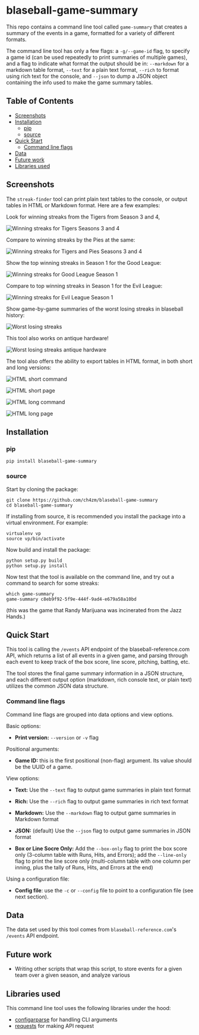 # blaseball-game-summary

This repo contains a command line tool called `game-summary`
that creates a summary of the events in a game, formatted for
a variety of different formats.

The command line tool has only a few flags: a `-g/--game-id` flag,
to specify a game id (can be used repeatedly to print summaries of
multiple games), and a flag to indicate what format the output
should be in: `--markdown` for a markdown table format, `--text`
for a plain text format, `--rich` to format using rich text for the
console, and `--json` to dump a JSON object containing the info used
to make the game summary tables.


## Table of Contents

* [Screenshots](#screenshots)
* [Installation](#installation)
    * [pip](#pip)
    * [source](#source)
* [Quick Start](#quick-start)
    * [Command line flags](#command-line-flags)
* [Data](#data)
* [Future work](#future-work)
* [Libraries used](#libraries-used)

## Screenshots

The `streak-finder` tool can print plain text tables to the console,
or output tables in HTML or Markdown format. Here are a few examples:

Look for winning streaks from the Tigers from Season 3 and 4,

![Winning streaks for Tigers Seasons 3 and 4](https://github.com/ch4zm/blaseball-streak-finder/raw/master/img/s34tigers.png)

Compare to winning streaks by the Pies at the same:

![Winning streaks for Tigers and Pies Seasons 3 and 4](https://github.com/ch4zm/blaseball-streak-finder/raw/master/img/s34tigerspies.png)

Show the top winning streaks in Season 1 for the Good League:

![Winning streaks for Good League Season 1](https://github.com/ch4zm/blaseball-streak-finder/raw/master/img/goodleaguestreaks.png)

Compare to top winning streaks in Season 1 for the Evil League:

![Winning streaks for Evil League Season 1](https://github.com/ch4zm/blaseball-streak-finder/raw/master/img/evilleaguestreaks.png)

Show game-by-game summaries of the worst losing streaks in blaseball history:

![Worst losing streaks](https://github.com/ch4zm/blaseball-streak-finder/raw/master/img/worstdetailsnew.png)

This tool also works on antique hardware!

![Worst losing streaks antique hardware](https://github.com/ch4zm/blaseball-streak-finder/raw/master/img/worstdetailsold.png)

The tool also offers the ability to export tables in HTML format,
in both short and long versions:

![HTML short command](https://github.com/ch4zm/blaseball-streak-finder/raw/master/img/htmlshort.png)

![HTML short page](https://github.com/ch4zm/blaseball-streak-finder/raw/master/img/htmlshortpage.png)

![HTML long command](https://github.com/ch4zm/blaseball-streak-finder/raw/master/img/htmllong.png)

![HTML long page](https://github.com/ch4zm/blaseball-streak-finder/raw/master/img/htmllongpage.png)

## Installation

### pip

```
pip install blaseball-game-summary
```

### source

Start by cloning the package:

```
git clone https://github.com/ch4zm/blaseball-game-summary
cd blaseball-game-summary
```

If installing from source, it is recommended you install the package
into a virtual environment. For example:

```
virtualenv vp
source vp/bin/activate
```

Now build and install the package:

```
python setup.py build
python setup.py install
```

Now test that the tool is available on the command line, and try out
a command to search for some streaks:

```
which game-summary
game-summary c8eb9f92-5f9e-444f-9ad4-e679a58a10bd
```

(this was the game that Randy Marijuana was incinerated from the Jazz Hands.)

## Quick Start

This tool is calling the `/events` API endpoint of the blaseball-reference.com
API, which returns a list of all events in a given game, and parsing through
each event to keep track of the box score, line score, pitching, batting, etc.

The tool stores the final game summary information in a JSON structure,
and each different output option (markdown, rich console text, or plain text)
utilizes the common JSON data structure.

### Command line flags

Command line flags are grouped into data options and view options.

Basic options:

* **Print version:** `--version` or `-v` flag

Positional arguments:

* **Game ID:** this is the first positional (non-flag) argument. Its value should be the UUID of a game.

View options:

* **Text:** Use the `--text` flag to output game summaries in plain text format

* **Rich:** Use the `--rich` flag to output game summaries in rich text format

* **Markdown:** Use the `--markdown` flag to output game summaries in Markdown format

* **JSON:** (default) Use the `--json` flag to output game summaries in JSON format

* **Box or Line Socre Only:** Add the `--box-only` flag to print the box score only
  (3-column table with Runs, Hits, and Errors); add the `--line-only` flag to print
  the line score only (multi-column table with one column per inning, plus the tally
  of Runs, Hits, and Errors at the end)

Using a configuration file:

* **Config file**: use the `-c` or `--config` file to point to a configuration file (see next section).


## Data

The data set used by this tool comes from `blaseball-reference.com`'s `/events` API endpoint.


## Future work

* Writing other scripts that wrap this script, to store events
  for a given team over a given season, and analyze various


## Libraries used

This command line tool uses the following libraries under the hood:

* [configarparse](https://github.com/bw2/ConfigArgParse) for handling CLI arguments
* [requests](https://requests.readthedocs.io/en/master/) for making API request

